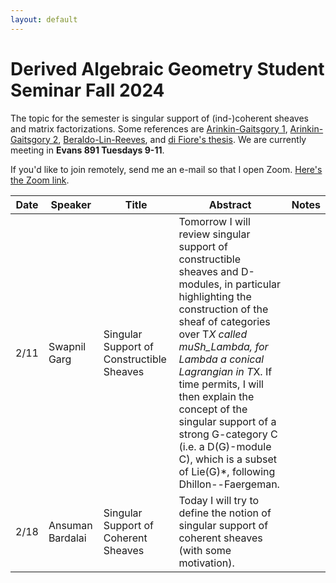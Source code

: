 ```yaml
---
layout: default
---
```


# Derived Algebraic Geometry Student Seminar Fall 2024

The topic for the semester is singular support of (ind-)coherent sheaves and matrix factorizations. Some references are [Arinkin-Gaitsgory 1](https://arxiv.org/abs/1201.6343), [Arinkin-Gaitsgory 2](https://arxiv.org/abs/1412.4394), [Beraldo-Lin-Reeves](https://arxiv.org/abs/2410.10692), and [di Fiore's thesis](https://knowledge.uchicago.edu/record/2022/files/diFiore_uchicago_0330D_14994.pdf). We are currently meeting in **Evans 891 Tuesdays 9-11**.

If you'd like to join remotely, send me an e-mail so that I open Zoom. [Here's the Zoom link](https://berkeley.zoom.us/j/8271009900).

| Date    | Speaker | Title | Abstract|Notes|
| -------- | ------- | -------| ------|----|
|2/11| Swapnil Garg | Singular Support of Constructible Sheaves| Tomorrow I will review singular support of constructible sheaves and D-modules, in particular highlighting the construction of the sheaf of categories over T*X called muSh_Lambda, for Lambda a conical Lagrangian in T*X. If time permits, I will then explain the concept of the singular support of a strong G-category C (i.e. a D(G)-module C), which is a subset of Lie(G)*, following Dhillon--Faergeman. | |
|2/18| Ansuman Bardalai | Singular Support of Coherent Sheaves | Today I will try to define the notion of singular support of coherent sheaves (with some motivation). | | 
